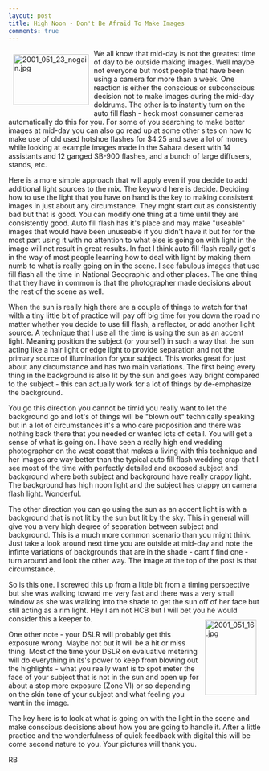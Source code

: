 ```yaml
---
layout: post
title: High Noon - Don't Be Afraid To Make Images
comments: true
---
```

<a rel="lightbox" href="/wp-content/uploads/2009/06/2001_051_23_nogain.jpg"><img title="2001_051_23_nogain.jpg" src="/wp-content/uploads/2009/06/.thumbs/.2001_051_23_nogain.jpg" border="0" alt="2001_051_23_nogain.jpg" hspace="10" vspace="10" width="150" height="101" align="left" /></a>We all know that mid-day is not the greatest time of day to be outside making images. Well maybe not everyone but most people that have been using a camera for more than a week. One reaction is either the conscious or subconscious decision not to make images during the mid-day doldrums. The other is to instantly turn on the auto fill flash - heck most consumer cameras automatically do this for you. For some of you searching to make better images at mid-day you can also go read up at some other sites on how to make use of old used hotshoe flashes for $4.25 and save a lot of money while looking at example images made in the Sahara desert with 14 assistants and 12 ganged SB-900 flashes, and a bunch of large diffusers, stands, etc.

Here is a more simple approach that will apply even if you decide to add additional light sources to the mix. The keyword here is decide. Deciding how to use the light that you have on hand is the key to making consistent images in just about any circumstance. They mght start out as consistently bad but that is good. You can modify one thing at a time until they are consistently good. Auto fill flash has it's place and may make "useable" images that would have been unuseable if you didn't have it but for for the most part using it with no attention to what else is going on with light in the image will not result in great results. In fact I think auto fill flash really get's in the way of most people learning how to deal with light by making them numb to what is really going on in the scene. I see fabulous images that use fill flash all the time in National Geographic and other places. The one thing that they have in common is that the photographer made decisions about the rest of the scene as well.

When the sun is really high there are a couple of things to watch for that wilth a tiny little bit of practice will pay off big time for you down the road no matter whether you decide to use fill flash, a reflector, or add another light source. A technique that I use all the time is using the sun as an accent light. Meaning position the subject (or yourself) in such a way that the sun acting like a hair light or edge light to provide separation and not the primary source of illumination for your subject. This works great for just about any circumstance and has two main variations. The first being every thing in the background is also lit by the sun and goes way bright compared to the subject - this can actually work for a lot of things by de-emphasize the background.

You go this direction you cannot be timid you really want to let the background go and lot's of things will be "blown out" technically speaking but in a lot of circumstances it's a who care proposition and there was nothing back there that you needed or wanted lots of detail. You will get a sense of what is going on. I have seen a really high end wedding photographer on the west coast that makes a living with this technique and her images are way better than the typical auto fill flash wedding crap that I see most of the time with perfectly detailed and exposed subject and background where both subject and background have really crappy light. The background has high noon light and the subject has crappy on camera flash light. Wonderful.

The other direction you can go using the sun as an accent light is with a background that is not lit by the sun but lit by the sky. This in general will give you a very high degree of separation between subject and background. This is a much more common scenario than you might think. Just take a look around next time you are outside at mid-day and note the infinte variations of backgrounds that are in the shade - cant'f find one - turn around and look the other way. The image at the top of the post is that circumstance.

So is this one. I screwed this up from a little bit from a timing perspective but she was walking toward me very fast and there was a very small window as she was walking into the shade to get the sun off of her face but still acting as a rim light. Hey I am not HCB but I will bet you he would consider this a keeper to.<a rel="lightbox" href="/wp-content/uploads/2009/06/2001_051_16.jpg"><img title="2001_051_16.jpg" src="/wp-content/uploads/2009/06/.thumbs/.2001_051_16.jpg" border="0" alt="2001_051_16.jpg" hspace="10" vspace="10" width="102" height="150" align="right" /></a>

One other note - your DSLR will probably get this exposure wrong. Maybe not but it will be a hit or miss thing. Most of the time your DSLR on evaluative metering will do everything in its's power to keep from blowing out the highlights - what you really want is to spot meter the face of your subject that is not in the sun and open up for about a stop more exposure (Zone VI) or so depending on the skin tone of your subject and what feeling you want in the image.

The key here is to look at what is going on with the light in the scene and make conscious decisions about how you are going to handle it. After a little practice and the wonderfulness of quick feedback with digital this will be come second nature to you. Your pictures will thank you.

RB